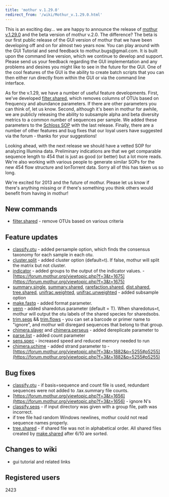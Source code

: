 ```yaml
---
title: 'mothur v.1.29.0'
redirect_from: '/wiki/Mothur_v.1.29.0.html'
---
```

This is an exciting day\... we are happy to announce the release of
[mothur v.1.29.0](/wiki/mothur_v.1.29.0) and the beta version of
mothur v.2.0. The difference? The beta is our first public release of
the GUI version of mothur that we have been developing off and on for
almost two years now. You can play around with the GUI Tutorial and send feedback to
mothur.bugs\@gmail.com. It is built upon the command line version, which
we continue to develop and support. Please send us your feedback
regarding the GUI implementation and any problems and desires you might
like to see in the future for the GUI. One of the cool features of the
GUI is the ability to create batch scripts that you can then either run
directly from within the GUI or via the command line interface.

As for the v.1.29, we have a number of useful feature developments.
First, we've developed [filter.shared](/wiki/filter.shared), which
removes columns of OTUs based on frequency and abundance parameters. If
there are other parameters you can think of, let us know. Second,
although it's been in mothur for awhile, we are publicly releasing the
ability to subsample alpha and beta diversity metrics to a common number
of sequences per sample. We added these parameters to the [Schloss
SOP](/wiki/454_SOP) with the last release. Finally, there are a
number of other features and bug fixes that our loyal users have
suggested via the forum - thanks for your suggestions!

Looking ahead, with the next release we should have a vetted SOP for
analyzing Illumina data. Preliminary indications are that we get
comparable sequence length to 454 that is just as good (or better) but a
lot more reads. We're also working with various people to generate
similar SOPs for the new 454 flow structure and IonTorrent data. Sorry
all of this has taken us so long.

We're excited for 2013 and the future of mothur. Please let us know if
there's anything missing or if there's something you think others
would benefit from having in mothur!

## New commands

-   [filter.shared](/wiki/filter.shared) - remove OTUs based on
    various criteria

## Feature updates

-   [classify.otu](/wiki/classify.otu) - added persample option,
    which finds the consensus taxonomy for each sample in each otu.
-   [cluster.split](/wiki/cluster.split) - added cluster option
    (default=t). If false, mothur will split the matrix but not cluster.
-   [indicator](/wiki/indicator) - added groups to the output of
    the indicator values. -
    [https://forum.mothur.org/viewtopic.php?f=3&t=1675](https://forum.mothur.org/viewtopic.php?f=3&t=1675)
-   [summary.single](/wiki/summary.single),
    [summary.shared](/wiki/summary.shared),
    [rarefaction.shared](/wiki/rarefaction.shared),
    [dist.shared](/wiki/dist.shared),
    [tree.shared](/wiki/tree.shared),
    [unifrac.weighted](/wiki/unifrac.weighted),
    [unifrac.unweighted](/wiki/unifrac.unweighted) - added
    subsample option
-   [make.fastq](/wiki/make.fastq) - added format parameter.
-   [venn](/wiki/venn) - added sharedotus parameter (default = T).
    When sharedotus=t, mothur will output the otu labels of the shared
    species for sharedsobs.
-   [trim.seqs](/wiki/trim.seqs) &&
    [trim.flows](/wiki/trim.flows) - you can set a barcode or
    primer name to "ignore", and mothur will disregard sequences that
    belong to that group.
-   [chimera.slayer](/wiki/chimera.slayer) and
    [chimera.perseus](/wiki/chimera.perseus) - added dereplicate
    parameter to
-   [parse.list](/wiki/parse.list) - added count parameter
-   [sens.spec](/wiki/sens.spec) - increased speed and reduced
    memory needed to run
-   [chimera.uchime](/wiki/chimera.uchime) - added strand parameter
    to -
    [https://forum.mothur.org/viewtopic.php?f=3&t=1882&p=5255#p5255](https://forum.mothur.org/viewtopic.php?f=3&t=1882&p=5255#p5255)

## Bug fixes

-   [classify.otu](/wiki/classify.otu) - if basis=sequence and
    count file is used, redundant sequences were not added to
    .tax.summary file counts.
-   [https://forum.mothur.org/viewtopic.php?f=3&t=1656](https://forum.mothur.org/viewtopic.php?f=3&t=1656) - ignore N's
-   [classify.seqs](/wiki/classify.seqs) - if input directory was
    given with a group file, path was incorrect.
-   if tree file had random Windows newlines, mothur could not read
    sequence names properly.
-   [tree.shared](/wiki/tree.shared) - if shared file was not in
    alphabetical order. All shared files created by
    [make.shared](/wiki/make.shared) after 6/10 are sorted.

## Changes to wiki

-   gui tutorial and related links

## Registered users

2423
